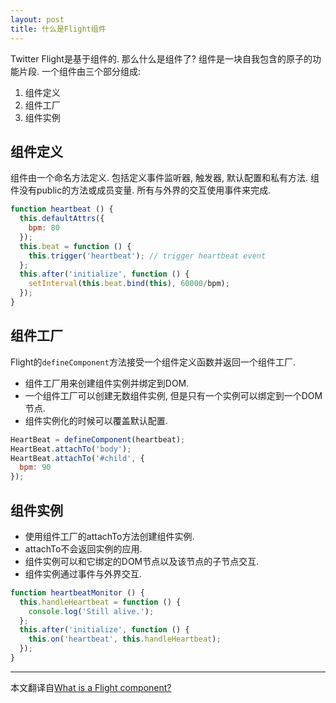 ```yaml
---
layout: post
title: 什么是Flight组件
---
```


Twitter Flight是基于组件的. 那么什么是组件了?
组件是一块自我包含的原子的功能片段.
一个组件由三个部分组成:

1. 组件定义
2. 组件工厂
3. 组件实例

## 组件定义

组件由一个命名方法定义. 包括定义事件监听器, 触发器, 默认配置和私有方法.
组件没有public的方法或成员变量. 所有与外界的交互使用事件来完成.

```JavaScript
function heartbeat () {
  this.defaultAttrs({
    bpm: 80
  });
  this.beat = function () {
    this.trigger('heartbeat'); // trigger heartbeat event
  };
  this.after('initialize', function () {
    setInterval(this.beat.bind(this), 60000/bpm);
  });
}
```

## 组件工厂

Flight的`defineComponent`方法接受一个组件定义函数并返回一个组件工厂.

* 组件工厂用来创建组件实例并绑定到DOM.
* 一个组件工厂可以创建无数组件实例,
但是只有一个实例可以绑定到一个DOM节点.
* 组件实例化的时候可以覆盖默认配置.

```JavaScript
HeartBeat = defineComponent(heartbeat);
HeartBeat.attachTo('body');
HeartBeat.attachTo('#child', {
  bpm: 90
});
```

## 组件实例

* 使用组件工厂的attachTo方法创建组件实例.
* attachTo不会返回实例的应用.
* 组件实例可以和它绑定的DOM节点以及该节点的子节点交互.
* 组件实例通过事件与外界交互.

```javascript
function heartbeatMonitor () {
  this.handleHeartbeat = function () {
    console.log('Still alive.');
  };
  this.after('initialize', function () {
    this.on('heartbeat', this.handleHeartbeat);
  });
}
```

--------

本文翻译自[What is a Flight component?](http://simplebutgood.net/what-is-a-flight-component/)
